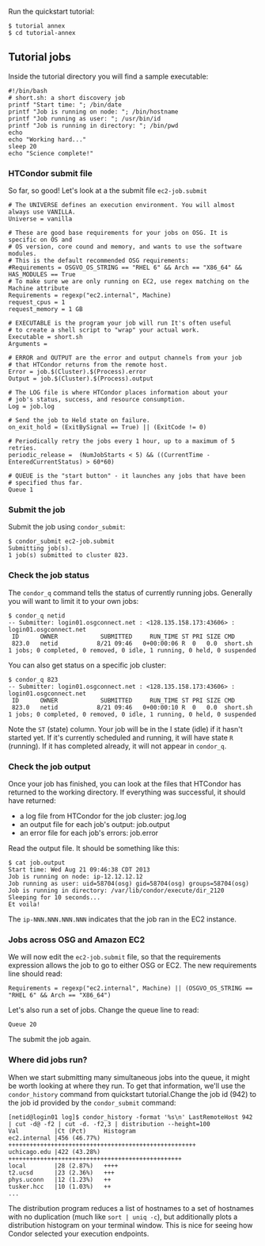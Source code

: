 [title]: - "condor_annex on OSG Connect"


Run the quickstart tutorial:

	$ tutorial annex
	$ cd tutorial-annex

Tutorial jobs
-------------

Inside the tutorial directory you will find a sample executable:

	#!/bin/bash
	# short.sh: a short discovery job
	printf "Start time: "; /bin/date
	printf "Job is running on node: "; /bin/hostname
	printf "Job running as user: "; /usr/bin/id
	printf "Job is running in directory: "; /bin/pwd
	echo
	echo "Working hard..."
	sleep 20
	echo "Science complete!"


### HTCondor submit file

So far, so good! Let's look at a the submit file `ec2-job.submit`

    # The UNIVERSE defines an execution environment. You will almost always use VANILLA.
    Universe = vanilla
    
    # These are good base requirements for your jobs on OSG. It is specific on OS and
    # OS version, core cound and memory, and wants to use the software modules. 
    # This is the default recommended OSG requirements:
    #Requirements = OSGVO_OS_STRING == "RHEL 6" && Arch == "X86_64" &&  HAS_MODULES == True
    # To make sure we are only running on EC2, use regex matching on the Machine attribute
    Requirements = regexp("ec2.internal", Machine) 
    request_cpus = 1
    request_memory = 1 GB
    
    # EXECUTABLE is the program your job will run It's often useful
    # to create a shell script to "wrap" your actual work.
    Executable = short.sh
    Arguments = 
    
    # ERROR and OUTPUT are the error and output channels from your job
    # that HTCondor returns from the remote host.
    Error = job.$(Cluster).$(Process).error
    Output = job.$(Cluster).$(Process).output
    
    # The LOG file is where HTCondor places information about your
    # job's status, success, and resource consumption.
    Log = job.log
    
    # Send the job to Held state on failure. 
    on_exit_hold = (ExitBySignal == True) || (ExitCode != 0)
    
    # Periodically retry the jobs every 1 hour, up to a maximum of 5 retries.
    periodic_release =  (NumJobStarts < 5) && ((CurrentTime - EnteredCurrentStatus) > 60*60)
    
    # QUEUE is the "start button" - it launches any jobs that have been
    # specified thus far.
    Queue 1


### Submit the job 

Submit the job using `condor_submit`:

	$ condor_submit ec2-job.submit
	Submitting job(s). 
	1 job(s) submitted to cluster 823.

### Check the job status

The `condor_q` command tells the status of currently running jobs.
Generally you will want to limit it to your own jobs: 

	$ condor_q netid
	-- Submitter: login01.osgconnect.net : <128.135.158.173:43606> : login01.osgconnect.net
	 ID      OWNER            SUBMITTED     RUN_TIME ST PRI SIZE CMD
	 823.0   netid           8/21 09:46   0+00:00:06 R  0   0.0  short.sh
	1 jobs; 0 completed, 0 removed, 0 idle, 1 running, 0 held, 0 suspended

You can also get status on a specific job cluster: 

	$ condor_q 823
	-- Submitter: login01.osgconnect.net : <128.135.158.173:43606> : login01.osgconnect.net
	 ID      OWNER            SUBMITTED     RUN_TIME ST PRI SIZE CMD
	 823.0   netid           8/21 09:46   0+00:00:10 R  0   0.0  short.sh
	1 jobs; 0 completed, 0 removed, 0 idle, 1 running, 0 held, 0 suspended

Note the `ST` (state) column. Your job will be in the I state (idle) if
it hasn't started yet. If it's currently scheduled and running, it will
have state `R` (running). If it has completed already, it will not appear
in `condor_q`. 


### Check the job output

Once your job has finished, you can look at the files that HTCondor has
returned to the working directory. If everything was successful, it
should have returned:

* a log file from HTCondor for the job cluster: jog.log
* an output file for each job's output: job.output
* an error file for each job's errors: job.error

Read the output file. It should be something like this: 

	$ cat job.output
	Start time: Wed Aug 21 09:46:38 CDT 2013
	Job is running on node: ip-12.12.12.12
	Job running as user: uid=58704(osg) gid=58704(osg) groups=58704(osg)
	Job is running in directory: /var/lib/condor/execute/dir_2120
	Sleeping for 10 seconds...
	Et voila!

The `ip-NNN.NNN.NNN.NNN` indicates that the job ran in the EC2 instance.


### Jobs across OSG and Amazon EC2

We will now edit the `ec2-job.submit` file, so that the requirements 
expression allows the job to go to either OSG or EC2. The new requirements
line should read:

    Requirements = regexp("ec2.internal", Machine) || (OSGVO_OS_STRING == "RHEL 6" && Arch == "X86_64")

Let's also run a set of jobs. Change the queue line to read:

    Queue 20

The submit the job again.


### Where did jobs run? 

When we start submitting many simultaneous jobs into the queue, it might
be worth looking at where they run. To get that information, we'll use the
`condor_history` command from quickstart tutorial.Change the job id (942)
to the job id provided by the `condor_submit` command:

	[netid@login01 log]$ condor_history -format '%s\n' LastRemoteHost 942 | cut -d@ -f2 | cut -d. -f2,3 | distribution --height=100
	Val          |Ct (Pct)     Histogram
	ec2.internal |456 (46.77%) +++++++++++++++++++++++++++++++++++++++++++++++++++++
	uchicago.edu |422 (43.28%) +++++++++++++++++++++++++++++++++++++++++++++++++
	local        |28 (2.87%)   ++++
	t2.ucsd      |23 (2.36%)   +++
	phys.uconn   |12 (1.23%)   ++
	tusker.hcc   |10 (1.03%)   ++
	...

The distribution program reduces a list of hostnames to a set of
hostnames with no duplication (much like `sort | uniq -c`), but
additionally plots a distribution histogram on your terminal
window. This is nice for seeing how Condor selected your execution
endpoints.

